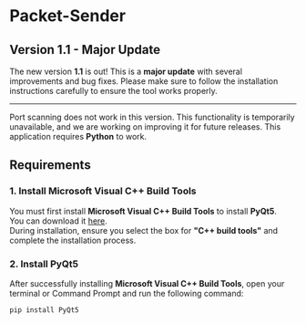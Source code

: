 # Packet-Sender

## Version 1.1 - Major Update

The new version **1.1** is out! This is a **major update** with several improvements and bug fixes. Please make sure to follow the installation instructions carefully to ensure the tool works properly.

---
Port scanning does not work in this version. This functionality is temporarily unavailable, and we are working on improving it for future releases.
This application requires **Python** to work.

## Requirements

### 1. Install **Microsoft Visual C++ Build Tools**

You must first install **Microsoft Visual C++ Build Tools** to install **PyQt5**.  
You can download it [here](https://visualstudio.microsoft.com/visual-cpp-build-tools/).  
During installation, ensure you select the box for **"C++ build tools"** and complete the installation process.

### 2. Install **PyQt5**

After successfully installing **Microsoft Visual C++ Build Tools**, open your terminal or Command Prompt and run the following command:

```bash
pip install PyQt5
